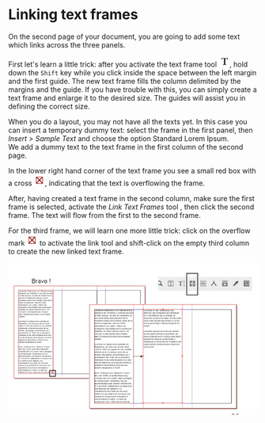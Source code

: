 # Linking text frames

On the second page of your document, you are going to add some text which links across the three panels.

First let's learn a little trick: after you activate the text frame tool ![](tools/tool-text.png), hold down the `Shift` key while you click inside the space between the left margin and the first guide. The new text frame fills the column delimited by the margins and the guide. If you have trouble with this, you can simply create a text frame and enlarge it to the desired size. The guides will assist you in defining the correct size.

When you do a layout, you may not have all the texts yet. In this case you can insert a temporary dummy text: select the frame in the first panel,  then _Insert > Sample Text_ and choose the option Standard Lorem Ipsum.  
We add a dummy text to the text frame in the first column of the second page.

In the lower right hand corner of the text frame you see a small red box with a cross ![](importing-text/text-overflow.png), indicating that the text is overflowing the frame.

After, having created a text frame in the second column, make sure the first frame is selected, activate the _Link Text Frames_ tool ![](), then click the second frame. The text will flow from the first to the second frame.

For the third frame, we will learn one more little trick: click on the overflow mark ![](importing-text/text-overflow.png) to activate the link tool and shift-click on the empty third column to create the new linked text frame.

![](linking-text-frames/linking.jpg)
